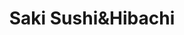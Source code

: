 ---
layout: place
title: "Saki Sushi&Hibachi"
permalink: /illinois/morris/saki-sushi-hibachi.html
stateAbbr: IL
stateName: Illinois
cityName: Morris
place_id: ChIJOa5bTa6ZDogR27BZpZaYH28
photos:
  - name: >-
      places/ChIJOa5bTa6ZDogR27BZpZaYH28/photos/AeeoHcKDGeLSx-BZ2RR81lCkqD5_v_OJY3doXZD5etY0a2RnbKxbu6cDvaBbIuqN2dfKV6VMWNOTNua5OstMGmEyiB8ASd4Btrc_BAHlePcMcFx0Y1MScua6gIvMkb2Uu1ixnCcHH6Xo_W0_xu3-NuFt7btNVyGP2GCqRasgJrw9BKw96S7oVtlc4PHPH1fwUaglB8QrVOHoimhswvgwh-3ygmcnqv47xYNfBoVXbk2IV7UWYhBbjAqdxxL-FCQVgCZK53PKdrWopxmjOh8Pxu-tNhI4amSA6UYgt3qJAGKtOKBR-wT9atOSj4_WfDXHJbORSlVfcM3DCQNbHfKB47D4_U6Mx1S75t4gDECsZ0B3X0V5FHfuaaZH0VvluVnbuoWRyhiA5mwYDsr7CwhtG1BE91XrzSyHrnFc1ljWc2FIg3NoXN3p
    widthPx: 4032
    heightPx: 3024
    authorAttributions:
      - displayName: Jin Jin
        uri: https://maps.google.com/maps/contrib/104679071106887848348
        photoUri: >-
          https://lh3.googleusercontent.com/a/ACg8ocKJiubGhYq5rlMR4DjtTGAAOXosCD4QYgrb0lWuerR-ItqacA=s100-p-k-no-mo
    flagContentUri: >-
      https://www.google.com/local/imagery/report/?cb_client=maps_api_places.places_api&image_key=!1e10!2sCIHM0ogKEICAgID-_tzmigE&hl=en-US
    googleMapsUri: >-
      https://www.google.com/maps/place//data=!3m4!1e2!3m2!1sCIHM0ogKEICAgID-_tzmigE!2e10!4m2!3m1!1s0x880e99ae4d5bae39:0x6f1f9896a559b0db
  - name: >-
      places/ChIJOa5bTa6ZDogR27BZpZaYH28/photos/AeeoHcLklqUqwOGU-T3YohoG2ekBnghDGsMj2GnTnNR4bulE57woXRTQfKekdQQm6KGNMAOkQl1Bongo66vSE0IICJPcPr8aD3wt81lo9NLrGxGuiWgqLOnmz6h94LNK5C9ZmFe7IlzCiIuOYUeCqnzmBr1daAbQwFQnzF8OL-Hm50k1dXcuvOU3SDkzhNu-Xf4cJBhZTd9gqNlarRESpKS4KL1HVZR-9D4-Xdiko6hvDF3AMByBavkG5PRMM20e9Aax4vNz2fIDbIJ23uWJGOw3AgnJGiqLfLq8dFbED_VW86PWNA
    widthPx: 1300
    heightPx: 874
    authorAttributions:
      - displayName: Saki Sushi&Hibachi
        uri: https://maps.google.com/maps/contrib/106061165276608400650
        photoUri: >-
          https://lh3.googleusercontent.com/a/ACg8ocIM33BZ9sTTgKo4EcrbYMKP9pszKN3RkY5TwVNojYZchlHzcQ=s100-p-k-no-mo
    flagContentUri: >-
      https://www.google.com/local/imagery/report/?cb_client=maps_api_places.places_api&image_key=!1e10!2sAF1QipOVI2CucoBYLl4QW35ar6T1n6EFPea2AznC7D25&hl=en-US
    googleMapsUri: >-
      https://www.google.com/maps/place//data=!3m4!1e2!3m2!1sAF1QipOVI2CucoBYLl4QW35ar6T1n6EFPea2AznC7D25!2e10!4m2!3m1!1s0x880e99ae4d5bae39:0x6f1f9896a559b0db
  - name: >-
      places/ChIJOa5bTa6ZDogR27BZpZaYH28/photos/AeeoHcKkJKKigDSVYt1VfJbViXmBmseMZhoUP8UhEQmG07hMZtFTo8I_ymLI8e1h7LfE-lovDUZudOa6MK02O1CJDEVPsvrzyU8Y2bNOalQs1urGONLE78FeoeNsgyYZBm-2GgixAx0_zJDOwtVylPoGLvxleNddJjqztgcD6pvPd62zLGwstP0da3_-bhGNwzMRnoBSxDGQO8u7NkesAWz9o1vbasFDFrADkk5LgZLuZ2J8Gvbd96q1MIuwRpU_2mRcqAyHgov5xUBnU6moJbGXsz2MVT2WnUMXQT04g7IppkdFn1Q7ErfBZFX9GxXlR2yU_kSWu7FuXJhLTRa-ICeMUok7zRH5Bani401twVxdyIqRxUdGX34JWkOCpIC02S_BKvGDNoma_0xkwYC7YSCtvVb59Cj8MBlQ5kzJM3mfm92KSQeeho4OhRmBYhnOQg
    widthPx: 4000
    heightPx: 2252
    authorAttributions:
      - displayName: Gabrielle
        uri: https://maps.google.com/maps/contrib/116722308660504502140
        photoUri: >-
          https://lh3.googleusercontent.com/a/ACg8ocLhgsf_Dl1cC_q5suil1zE7icfSfBwMwg2-9CSH-r_T0N7XyJUf=s100-p-k-no-mo
    flagContentUri: >-
      https://www.google.com/local/imagery/report/?cb_client=maps_api_places.places_api&image_key=!1e10!2sCIABIhAIN0uGVS3QFGf0QyAADNkp&hl=en-US
    googleMapsUri: >-
      https://www.google.com/maps/place//data=!3m4!1e2!3m2!1sCIABIhAIN0uGVS3QFGf0QyAADNkp!2e10!4m2!3m1!1s0x880e99ae4d5bae39:0x6f1f9896a559b0db
  - name: >-
      places/ChIJOa5bTa6ZDogR27BZpZaYH28/photos/AeeoHcLIlmU-tmbtwkSrdQXxHZ319mfuUBtsAgzoPeyOQyJbW1YZemXnVLIeZX8VPsT-EHjjV-OeQudDAF_ViWTElsayV0cznPEPmYbYxdio2_FSGw6BlkJ1HDBuK_p9MUzLqVUP-X9nTgRLW_ALjyV8bqfuxn7sXQgncRqL91RIpvbPsO8PY-sh8fUJNplyeuohsiaEnveJTT9Cpbm8L426qi8q-BSUFDGk-bOUSxp0SE535iUDewjeFpBVIsJMrjB0VgXL3xKlXdm4aN7_EYUGeZIvq8M_5PvYFGgNLFOyWOyVVusv76ENZc6ml5dnWDqZ6Vjy0-Vhoei0oYG1IyjX8HjwM1QUB7ObSG9Qh7dVN7xzoX3Tn8wn5OtudnVcELHC1i-PJqfgbqHIGi-zPYB2pqzql91LQFE-1qJBMl-pq5z_HczE
    widthPx: 3000
    heightPx: 4000
    authorAttributions:
      - displayName: Mike Hawk
        uri: https://maps.google.com/maps/contrib/107034344828456773195
        photoUri: >-
          https://lh3.googleusercontent.com/a/ACg8ocLTzQyezKLHDYTZCcY_e4EWsZh8vJlnbxrbEhac7tS5npQCqA=s100-p-k-no-mo
    flagContentUri: >-
      https://www.google.com/local/imagery/report/?cb_client=maps_api_places.places_api&image_key=!1e10!2sCIHM0ogKEICAgIDd-o3-wwE&hl=en-US
    googleMapsUri: >-
      https://www.google.com/maps/place//data=!3m4!1e2!3m2!1sCIHM0ogKEICAgIDd-o3-wwE!2e10!4m2!3m1!1s0x880e99ae4d5bae39:0x6f1f9896a559b0db
  - name: >-
      places/ChIJOa5bTa6ZDogR27BZpZaYH28/photos/AeeoHcJ0lt-Pta-N7RBzVwoMB1o-WT-8jgG7OzMCD6KpjpRTp63cmnRx2VLlRVdUR4lcDcMBcD8DW7KASBEg6mJC-vKnuBMKsobJ2oaWybmGJGT4uHrtZI106evZqHk9HbYWDM1uoyGK9MFD131Y9Tfi8wiOjqezd9rmIOWyabTVtsTwTmiBFocR6_UEXmsucagDyJdBNDWRWj0n28Z6TufH8L3N-uJnEG-BtTNX1N1cHWeJ_Ev5Xt2ua37fN_Q7QpIQj_fZ_tvOSgbLtU_ah1cvLlAWZhpuCVD1HMUlTJ-opsLdBU2gwinLKO71gmB05ANLRV-PqW8nCDBmig3eRjVa9-63-Q-KlseW-U1lgHmYWRvD7DbtJSEzMLR7jsLyVobEsxj9AYvruwxUg5WwtakW5i7r_SjcKki1z1DFgoqEaHy7Oa0s5Rhj0ilkqHaUjA
    widthPx: 4000
    heightPx: 2252
    authorAttributions:
      - displayName: Gabrielle
        uri: https://maps.google.com/maps/contrib/116722308660504502140
        photoUri: >-
          https://lh3.googleusercontent.com/a/ACg8ocLhgsf_Dl1cC_q5suil1zE7icfSfBwMwg2-9CSH-r_T0N7XyJUf=s100-p-k-no-mo
    flagContentUri: >-
      https://www.google.com/local/imagery/report/?cb_client=maps_api_places.places_api&image_key=!1e10!2sCIABIhAGbzzgih_etGfYUVsACjmo&hl=en-US
    googleMapsUri: >-
      https://www.google.com/maps/place//data=!3m4!1e2!3m2!1sCIABIhAGbzzgih_etGfYUVsACjmo!2e10!4m2!3m1!1s0x880e99ae4d5bae39:0x6f1f9896a559b0db
  - name: >-
      places/ChIJOa5bTa6ZDogR27BZpZaYH28/photos/AeeoHcLEKJOQn26lphtn7KO6iCpb8Yo0cBJoAgp5lfNVgJLvEyQUJAL36PCzqS7EpL2BiiP7Br2okNNhbXPuTdTrQOiW2qEJV-nYL5KefP0ZyrdOVuk3LFzQ21Fy_QMEFYZOOFCayNbv8IGGWNLVyrIPeXWMS82UH8o-O2er8a-ffPvKPdhxdolddSwb47h9pkJtUocWWCnta9FnHewED0R0Ph4MWOrZMI22rJlCWdgtLGzQJvL69IpzcMdQfSzalwm33IDjBfOGgl2sX1Pz3D2b_EgZG0SzIwvRf-96F0_1pKOGEPb5n66YDOl9Kqgmyle-XOgwpUxzXikefTkgqC7T51h6FfbvMy2RqCyUHb2cekpEY-r4PkdLBv7EnW5qboea52N7Ge8CiV42Z2T9qf7qUUJYP_-Zfp_6At6reGWxO0AUnA
    widthPx: 4000
    heightPx: 3000
    authorAttributions:
      - displayName: Sean Caverly
        uri: https://maps.google.com/maps/contrib/103715808560183272693
        photoUri: >-
          https://lh3.googleusercontent.com/a-/ALV-UjU-u2NAH_dNsR6S3WI1pvSEZps9P0SNz-F4e1TpvbCsxtfX5dgpVg=s100-p-k-no-mo
    flagContentUri: >-
      https://www.google.com/local/imagery/report/?cb_client=maps_api_places.places_api&image_key=!1e10!2sCIHM0ogKEICAgIC1oc22Ow&hl=en-US
    googleMapsUri: >-
      https://www.google.com/maps/place//data=!3m4!1e2!3m2!1sCIHM0ogKEICAgIC1oc22Ow!2e10!4m2!3m1!1s0x880e99ae4d5bae39:0x6f1f9896a559b0db
  - name: >-
      places/ChIJOa5bTa6ZDogR27BZpZaYH28/photos/AeeoHcL_5D9v9OSsJazVysjeJd6YTpUtKKFPaQaCL5nlM0QkCjl243YtMFu2c4pW0tdFQbBmzkeNscaoWC96_da5amoAs4C7xJEznWv6dr_qzz_g9KIhtL7ezP-bVYJNoSRiZwJnB1Rm57fUmwv4ONAQKhqBexYXF8ydUbX-GyLoEh1YyJos5mZot394wUmjgR_gIr9_dOZ0k5T05_cHkBlhh9FG2eUVUZNpkXlcGVTI2LuyNx7CrmR9R4oesT6JKA_6qhiUeFg3hZZPH3DNTSgq-sVuMOAfxAk_CxPnnsOsiJyFfYpYryuz8mNLl4pu4N9vOBmGFuLa3QKPfFNmdKyr9Z7HP98VmUBCff5Im5szqQMWHvgEsOEvak7oONQIb6oFeDb0LJO8mNzxGuntL7Q5RDQyTwOfKL4pA1kqbXHBMZC3y8tk
    widthPx: 4800
    heightPx: 3599
    authorAttributions:
      - displayName: Katie White
        uri: https://maps.google.com/maps/contrib/112490955457334644655
        photoUri: >-
          https://lh3.googleusercontent.com/a-/ALV-UjVavFNyiKYc99NQ0Ibs_rObPmgOsro0NO0e_2ZrmP9Jsfz97XdRFw=s100-p-k-no-mo
    flagContentUri: >-
      https://www.google.com/local/imagery/report/?cb_client=maps_api_places.places_api&image_key=!1e10!2sCIHM0ogKEICAgID-naSa_QE&hl=en-US
    googleMapsUri: >-
      https://www.google.com/maps/place//data=!3m4!1e2!3m2!1sCIHM0ogKEICAgID-naSa_QE!2e10!4m2!3m1!1s0x880e99ae4d5bae39:0x6f1f9896a559b0db
  - name: >-
      places/ChIJOa5bTa6ZDogR27BZpZaYH28/photos/AeeoHcJHsODyWTi5Avt-HwkqODhYMJCflqd4lPvJQdJP_6B6s30pcFXWw0uMsuH6-iY-fbWA6Q-SlvsO6s3oMgtAoh3eHHnSS84zjyV607-FnjzteKXnPq1ZOA9gh1kwqkXGMsPwgag7wDfQDvgomT2ScZrCyErQrvf8Csv0Amv7rdiz9gTGYDPTYcb7mA22SvMDdktKoCwMAK9fTHsdlNtbKAYhI1n-uS3Gt7tGo_ZLA4Xhn1o8VLAc6ofC3de4jbkzPbUAbj2WxfJWtdftp0WagjCh0zhxBzGKYA7JT6R4faKNWKUVd-ekxyiMiRvZzolUGuYIfzoajMQp3mo1ybNgBnAEbDuQn-f0_jqXd1hq5VVPvd2BHrh_nNzHPPZsRbWdLH4Ee7m7S0_opE14XjpXMoiDmPW2V45tAwzL0R4vAI51myG_
    widthPx: 4000
    heightPx: 2252
    authorAttributions:
      - displayName: Natalie Marsh
        uri: https://maps.google.com/maps/contrib/100396657412711038925
        photoUri: >-
          https://lh3.googleusercontent.com/a-/ALV-UjVDo9Gk4HvMYEL1Crr0iBpOtCRdmkBxtopyufsbhmXhFvZ9-p4e=s100-p-k-no-mo
    flagContentUri: >-
      https://www.google.com/local/imagery/report/?cb_client=maps_api_places.places_api&image_key=!1e10!2sCIHM0ogKEICAgMCgm5fnyAE&hl=en-US
    googleMapsUri: >-
      https://www.google.com/maps/place//data=!3m4!1e2!3m2!1sCIHM0ogKEICAgMCgm5fnyAE!2e10!4m2!3m1!1s0x880e99ae4d5bae39:0x6f1f9896a559b0db
  - name: >-
      places/ChIJOa5bTa6ZDogR27BZpZaYH28/photos/AeeoHcLw8z6mvga-B6GPMtCshC-V-O8Y5mYkZsQgoKovA14Kpz_HVfST6fmJ98XtQ_7vZZvzI1HWVGC4W7ztTLcML-lZGnNIpBoUTIeEmi-yIbLns1yLggxZKgcKUk0gkRFPRiQXLhA8IepaIEygjayC4MUDhNIh6oj_-eBUqhY3hPiBNnmI782eVcRHkr-oQNRGU8HwsOnmBxWWZMm27zwz4KB896ZKVBrQLpSyoL8OcFrgYMJN_ctsBDN2y1Mq4jAk_zaErQukFxMImJ3wR3CjOJ98SK6UqaMyYWt1MngEO72iU-OuSpxYEMWJSXxzOeVacL0Cbu3TVTPQHPJ6kf11Y-hNCeGZ7Mf9mGTk4yr5cEChaHaZXaPrOehSiP2IOUbDyvbwiJiF90kPsxs0MvHgUWuFCUb3zIpJbaFINCaeisRjHA
    widthPx: 3024
    heightPx: 4032
    authorAttributions:
      - displayName: Jess Lemrise
        uri: https://maps.google.com/maps/contrib/110430648298414848709
        photoUri: >-
          https://lh3.googleusercontent.com/a-/ALV-UjXVFEGd8v8FfgsEB1NMoBJGjv-3VclY5DN7fJfdvEFzT0EtV4QPHQ=s100-p-k-no-mo
    flagContentUri: >-
      https://www.google.com/local/imagery/report/?cb_client=maps_api_places.places_api&image_key=!1e10!2sCIHM0ogKEICAgICpkqXLYQ&hl=en-US
    googleMapsUri: >-
      https://www.google.com/maps/place//data=!3m4!1e2!3m2!1sCIHM0ogKEICAgICpkqXLYQ!2e10!4m2!3m1!1s0x880e99ae4d5bae39:0x6f1f9896a559b0db
  - name: >-
      places/ChIJOa5bTa6ZDogR27BZpZaYH28/photos/AeeoHcJI6NPvEQfMR8xPO9Zt9r9ugMDUUbtYXAa0vPCUOaI3Iyvug43z2H2XlqxLokUde_UxUjdp4A0KU1VKZxtdCKT4QpgdQ-qSrceRtAKnkAzCoAIZda2RCLFfTCBp-pseJ1Y6ssVoxkL7z7vRDIHLpTW4Z55KNzkYcvUPSPyVY8hnXzxPhT8LYflMydodS52L5_DD7mGI9OvoRTcKH1ROezkFf-jqO4aOKVO4lyYw5tdRIeASIiiKqmcfO9M2umH1CiP4f2u9rPn6Fcp0b8H6H9_TNVDPkew53nV_8ogzuWg5-YODh4bTfzqzd15yaiKQ3OfmKkv5DxW_XC8UPbopQXZtXB5bp50ID93MU2gZYGiqbgs7fQnjsqUlS1OAETOMcr297Ukv-Z-Pj617_hfei9SQFewqDmkK0ihjG8tbNjMZ9CTxe6IEvVaTPri7vvW-
    widthPx: 3019
    heightPx: 2158
    authorAttributions:
      - displayName: Gabrielle
        uri: https://maps.google.com/maps/contrib/116722308660504502140
        photoUri: >-
          https://lh3.googleusercontent.com/a/ACg8ocLhgsf_Dl1cC_q5suil1zE7icfSfBwMwg2-9CSH-r_T0N7XyJUf=s100-p-k-no-mo
    flagContentUri: >-
      https://www.google.com/local/imagery/report/?cb_client=maps_api_places.places_api&image_key=!1e10!2sCIABIhAGbzzgyQzuaGfQsI4ACIas&hl=en-US
    googleMapsUri: >-
      https://www.google.com/maps/place//data=!3m4!1e2!3m2!1sCIABIhAGbzzgyQzuaGfQsI4ACIas!2e10!4m2!3m1!1s0x880e99ae4d5bae39:0x6f1f9896a559b0db
address: 306 Liberty St, Morris, IL 60450, USA
street: 306 Liberty St
city: Morris
state: IL
zip: '60450'
country: USA
neighborhood: null
latitude: '41.358496'
longitude: '-88.424078'
accessibility_options:
  wheelchairAccessibleParking: true
  wheelchairAccessibleEntrance: true
  wheelchairAccessibleRestroom: true
  wheelchairAccessibleSeating: true
business_status: OPERATIONAL
name: Saki Sushi&Hibachi
google_maps_links:
  directionsUri: >-
    https://www.google.com/maps/dir//''/data=!4m7!4m6!1m1!4e2!1m2!1m1!1s0x880e99ae4d5bae39:0x6f1f9896a559b0db!3e0
  placeUri: https://maps.google.com/?cid=8007286435274666203
  writeAReviewUri: >-
    https://www.google.com/maps/place//data=!4m3!3m2!1s0x880e99ae4d5bae39:0x6f1f9896a559b0db!12e1
  reviewsUri: >-
    https://www.google.com/maps/place//data=!4m4!3m3!1s0x880e99ae4d5bae39:0x6f1f9896a559b0db!9m1!1b1
  photosUri: >-
    https://www.google.com/maps/place//data=!4m3!3m2!1s0x880e99ae4d5bae39:0x6f1f9896a559b0db!10e5
primary_type: Sushi Restaurant
opening_hours:
  regular: null
  current: null
secondary_opening_hours:
  regular:
    weekdayDescriptions: null
    type: null
  current:
    weekdayDescriptions: null
    type: null
phone: (815) 513-5229
price_level: null
price_range: $10 &ndash; $20
rating: '4.8'
rating_count: 169
website: null
description: null
reviews:
  - name: >-
      places/ChIJOa5bTa6ZDogR27BZpZaYH28/reviews/ChZDSUhNMG9nS0VJQ0FnTUNnbTVmbkNBEAE
    relativePublishTimeDescription: a month ago
    rating: 5
    text:
      text: >-
        I can't give this place a good enough review! Excellent sushi is
        something that people in rural Illinois have to travel a long way to
        find, so it's a rare treat. If I had known this place was open 2 years
        ago, it would have been a monthly stop.


        We got the Rock Shrimp appetizer, Shrimp and Filet Mignon hibachi plate,
        a Saki cooked roll (keep forgetting the name, but it's on the first
        sushi page in the menu), the Super Man roll, and the House Fried Rice.
        All of it was so good that I forgot to take more photos. We ordered a
        Wow roll and an Angry Dragon roll to go.


        Everything was fantastic! The tempura breading was light and crunchy,
        all of the fish, chicken, and meat were tender and fresh, the veggies
        were nicely sauteed but still had a snap, and the sauces were flavorful
        but not overpowering. Each of the sushi rolls was masterfully crafted,
        and held together well enough that I could use a fork to pick them up.
        The House Fried Rice included chicken, steak, and shrimp, and they
        cooked the steak to my preference of medium rare. The teriyaki sauce was
        authentic in flavor and texture, and not mostly comprised of sugar.


        Our server was excellent, and went above and beyond what I would
        normally expect. She regularly checked on us even when it got busy,
        genuinely asked us for feedback, and indulged my curiosity (I asked how
        long the business had been open, and about the little charms and
        bracelets they sell - which she makes herself).


        The restaurant itself is quaint but spacious, well lit, decorated
        tastefully, and comfortable. The bench seats weren't too hard, nor did I
        sink into them to the extent that I struggled to hold my head above the
        table. The sushi bar is in the front of the house, so it is possible to
        watch the chef work.


        The only possible criticism I can give is that they don't have fountain
        drinks, but they had a great selection of canned  sodas served with cups
        of ice and straws, as well as red or white wine and both hot and cold
        sake.


        Overall, this sushi and hibachi restaurant is a gem not only for Morris,
        but for all of Central Illinois! You made my birthday dinner memorable.
        Thank you!
      languageCode: en
    originalText:
      text: >-
        I can't give this place a good enough review! Excellent sushi is
        something that people in rural Illinois have to travel a long way to
        find, so it's a rare treat. If I had known this place was open 2 years
        ago, it would have been a monthly stop.


        We got the Rock Shrimp appetizer, Shrimp and Filet Mignon hibachi plate,
        a Saki cooked roll (keep forgetting the name, but it's on the first
        sushi page in the menu), the Super Man roll, and the House Fried Rice.
        All of it was so good that I forgot to take more photos. We ordered a
        Wow roll and an Angry Dragon roll to go.


        Everything was fantastic! The tempura breading was light and crunchy,
        all of the fish, chicken, and meat were tender and fresh, the veggies
        were nicely sauteed but still had a snap, and the sauces were flavorful
        but not overpowering. Each of the sushi rolls was masterfully crafted,
        and held together well enough that I could use a fork to pick them up.
        The House Fried Rice included chicken, steak, and shrimp, and they
        cooked the steak to my preference of medium rare. The teriyaki sauce was
        authentic in flavor and texture, and not mostly comprised of sugar.


        Our server was excellent, and went above and beyond what I would
        normally expect. She regularly checked on us even when it got busy,
        genuinely asked us for feedback, and indulged my curiosity (I asked how
        long the business had been open, and about the little charms and
        bracelets they sell - which she makes herself).


        The restaurant itself is quaint but spacious, well lit, decorated
        tastefully, and comfortable. The bench seats weren't too hard, nor did I
        sink into them to the extent that I struggled to hold my head above the
        table. The sushi bar is in the front of the house, so it is possible to
        watch the chef work.


        The only possible criticism I can give is that they don't have fountain
        drinks, but they had a great selection of canned  sodas served with cups
        of ice and straws, as well as red or white wine and both hot and cold
        sake.


        Overall, this sushi and hibachi restaurant is a gem not only for Morris,
        but for all of Central Illinois! You made my birthday dinner memorable.
        Thank you!
      languageCode: en
    authorAttribution:
      displayName: Natalie Marsh
      uri: https://www.google.com/maps/contrib/100396657412711038925/reviews
      photoUri: >-
        https://lh3.googleusercontent.com/a-/ALV-UjVDo9Gk4HvMYEL1Crr0iBpOtCRdmkBxtopyufsbhmXhFvZ9-p4e=s128-c0x00000000-cc-rp-mo-ba4
    publishTime: '2025-02-21T01:47:28.342094Z'
    flagContentUri: >-
      https://www.google.com/local/review/rap/report?postId=ChZDSUhNMG9nS0VJQ0FnTUNnbTVmbkNBEAE&d=17924085&t=1
    googleMapsUri: >-
      https://www.google.com/maps/reviews/data=!4m6!14m5!1m4!2m3!1sChZDSUhNMG9nS0VJQ0FnTUNnbTVmbkNBEAE!2m1!1s0x880e99ae4d5bae39:0x6f1f9896a559b0db
  - name: >-
      places/ChIJOa5bTa6ZDogR27BZpZaYH28/reviews/ChZDSUhNMG9nS0VJQ0FnSURiaVpIT1BBEAE
    relativePublishTimeDescription: 8 months ago
    rating: 5
    text:
      text: >-
        Me and my friends go here a lot and it’s always excellent! Great food,
        great service, the dishes themselves are adorable, and I love the music.
        Me and some friends went here for a birthday and they brought out a
        cheesecake without us asking for it which was very nice! As we were
        leaving our server stopped off and offered some cute little flower
        bouquet trinkets for each of us. Definitely recommended!
      languageCode: en
    originalText:
      text: >-
        Me and my friends go here a lot and it’s always excellent! Great food,
        great service, the dishes themselves are adorable, and I love the music.
        Me and some friends went here for a birthday and they brought out a
        cheesecake without us asking for it which was very nice! As we were
        leaving our server stopped off and offered some cute little flower
        bouquet trinkets for each of us. Definitely recommended!
      languageCode: en
    authorAttribution:
      displayName: Megan Sue
      uri: https://www.google.com/maps/contrib/103536082627110227917/reviews
      photoUri: >-
        https://lh3.googleusercontent.com/a-/ALV-UjUdh3p6uOHY-T60x6nqEfrQEbn8tes242TYOLroENYM7LqVIGQ=s128-c0x00000000-cc-rp-mo
    publishTime: '2024-08-06T18:39:33.709474Z'
    flagContentUri: >-
      https://www.google.com/local/review/rap/report?postId=ChZDSUhNMG9nS0VJQ0FnSURiaVpIT1BBEAE&d=17924085&t=1
    googleMapsUri: >-
      https://www.google.com/maps/reviews/data=!4m6!14m5!1m4!2m3!1sChZDSUhNMG9nS0VJQ0FnSURiaVpIT1BBEAE!2m1!1s0x880e99ae4d5bae39:0x6f1f9896a559b0db
  - name: >-
      places/ChIJOa5bTa6ZDogR27BZpZaYH28/reviews/ChZDSUhNMG9nS0VJQ0FnSUNfMEx1V2ZBEAE
    relativePublishTimeDescription: 3 months ago
    rating: 5
    text:
      text: >-
        Went there with my family and we ordered hibachi and sushi. Very yummy
        and worth the  trip there. I got cooked and raw sushi and both were full
        of flavor with a great sauce. The hibachi steak melts in your mouth. I
        would definitely go back. The service was great too. Very kind and sweet
        people who work there.
      languageCode: en
    originalText:
      text: >-
        Went there with my family and we ordered hibachi and sushi. Very yummy
        and worth the  trip there. I got cooked and raw sushi and both were full
        of flavor with a great sauce. The hibachi steak melts in your mouth. I
        would definitely go back. The service was great too. Very kind and sweet
        people who work there.
      languageCode: en
    authorAttribution:
      displayName: Jamie Taylor
      uri: https://www.google.com/maps/contrib/118259522582195633116/reviews
      photoUri: >-
        https://lh3.googleusercontent.com/a-/ALV-UjU3AWG7B7d5OTgZHIizRsIl8VFM9BeEZ5HvAJ-DRKy6MIi_ib6K=s128-c0x00000000-cc-rp-mo-ba3
    publishTime: '2025-01-12T02:41:46.872877Z'
    flagContentUri: >-
      https://www.google.com/local/review/rap/report?postId=ChZDSUhNMG9nS0VJQ0FnSUNfMEx1V2ZBEAE&d=17924085&t=1
    googleMapsUri: >-
      https://www.google.com/maps/reviews/data=!4m6!14m5!1m4!2m3!1sChZDSUhNMG9nS0VJQ0FnSUNfMEx1V2ZBEAE!2m1!1s0x880e99ae4d5bae39:0x6f1f9896a559b0db
  - name: >-
      places/ChIJOa5bTa6ZDogR27BZpZaYH28/reviews/ChZDSUhNMG9nS0VJQ0FnSUNQbWFibE5nEAE
    relativePublishTimeDescription: 4 months ago
    rating: 5
    text:
      text: >-
        This was our first time here but also my first time eating sushi being
        gluten free. The waitress was so kind and understanding about it and
        gave suggestions to make rolls that would've had gluten, gluten free!
        She even warned me about the soy sauce and brought out more spicy mayo
        for me to dip in. The food was delicious! Best of all, I had no reaction
        to gluten so I appreciate the due diligence and my allergy taken
        seriously. My son loved his shrimp hibachi. They even gave him a toy to
        go! When we are in town, we will definitely come back.
      languageCode: en
    originalText:
      text: >-
        This was our first time here but also my first time eating sushi being
        gluten free. The waitress was so kind and understanding about it and
        gave suggestions to make rolls that would've had gluten, gluten free!
        She even warned me about the soy sauce and brought out more spicy mayo
        for me to dip in. The food was delicious! Best of all, I had no reaction
        to gluten so I appreciate the due diligence and my allergy taken
        seriously. My son loved his shrimp hibachi. They even gave him a toy to
        go! When we are in town, we will definitely come back.
      languageCode: en
    authorAttribution:
      displayName: Stephanie Pieklo
      uri: https://www.google.com/maps/contrib/107839418398666819664/reviews
      photoUri: >-
        https://lh3.googleusercontent.com/a/ACg8ocIWGvlbzYIcov5lBrIoweYoVkLbQNcUNM3CGBz_o0Kg_khvGg=s128-c0x00000000-cc-rp-mo
    publishTime: '2024-11-25T23:57:46.717629Z'
    flagContentUri: >-
      https://www.google.com/local/review/rap/report?postId=ChZDSUhNMG9nS0VJQ0FnSUNQbWFibE5nEAE&d=17924085&t=1
    googleMapsUri: >-
      https://www.google.com/maps/reviews/data=!4m6!14m5!1m4!2m3!1sChZDSUhNMG9nS0VJQ0FnSUNQbWFibE5nEAE!2m1!1s0x880e99ae4d5bae39:0x6f1f9896a559b0db
  - name: >-
      places/ChIJOa5bTa6ZDogR27BZpZaYH28/reviews/ChZDSUhNMG9nS0VJQ0FnSUNwa29YclpREAE
    relativePublishTimeDescription: a year ago
    rating: 5
    text:
      text: >-
        Super delicious good quality food here. Got the hibachi shrimp and they
        were very accommodating giving me extra veggies instead of rice since
        I’m currently low-carb. Prices were reasonable, everything I ordered was
        awesome! Lady the counter was super friendly and helpful. Really cute
        atmosphere inside, just totally adorable. Definitely plan on coming back
        whenever. I’m in the area.
      languageCode: en
    originalText:
      text: >-
        Super delicious good quality food here. Got the hibachi shrimp and they
        were very accommodating giving me extra veggies instead of rice since
        I’m currently low-carb. Prices were reasonable, everything I ordered was
        awesome! Lady the counter was super friendly and helpful. Really cute
        atmosphere inside, just totally adorable. Definitely plan on coming back
        whenever. I’m in the area.
      languageCode: en
    authorAttribution:
      displayName: Jess Lemrise
      uri: https://www.google.com/maps/contrib/110430648298414848709/reviews
      photoUri: >-
        https://lh3.googleusercontent.com/a-/ALV-UjXVFEGd8v8FfgsEB1NMoBJGjv-3VclY5DN7fJfdvEFzT0EtV4QPHQ=s128-c0x00000000-cc-rp-mo-ba5
    publishTime: '2023-07-31T19:19:49.438886Z'
    flagContentUri: >-
      https://www.google.com/local/review/rap/report?postId=ChZDSUhNMG9nS0VJQ0FnSUNwa29YclpREAE&d=17924085&t=1
    googleMapsUri: >-
      https://www.google.com/maps/reviews/data=!4m6!14m5!1m4!2m3!1sChZDSUhNMG9nS0VJQ0FnSUNwa29YclpREAE!2m1!1s0x880e99ae4d5bae39:0x6f1f9896a559b0db
parking_options:
  freeParkingLot: true
  freeStreetParking: true
payment_options:
  acceptsCreditCards: true
  acceptsDebitCards: true
  acceptsCashOnly: false
  acceptsNfc: true
allow_dogs: null
curbside_pickup: false
delivery: false
dine_in: true
good_for_children: null
good_for_groups: true
good_for_sports: false
live_music: false
menu_for_children: true
outdoor_seating: false
reservable: true
restroom: true
serves_beer: true
serves_breakfast: false
serves_brunch: null
serves_cocktails: true
serves_coffee: null
serves_dinner: true
serves_dessert: true
serves_lunch: true
serves_vegetarian_food: true
serves_wine: true
takeout: true

---